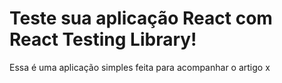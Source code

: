 # Teste sua aplicação React com React Testing Library!

Essa é uma aplicação simples feita para acompanhar o artigo x
